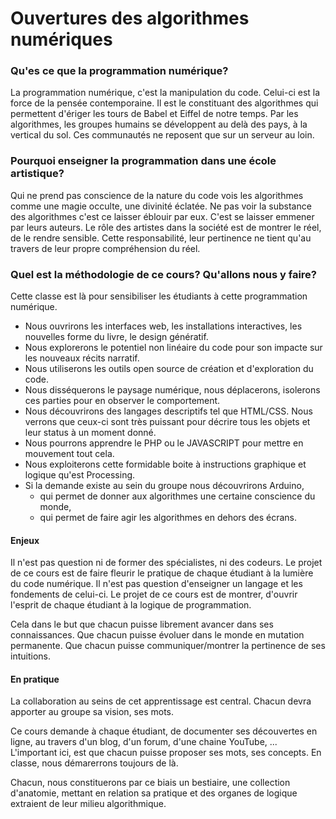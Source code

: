 <h1>Ouvertures des algorithmes numériques</h1>

<h3>Qu'es ce que la programmation numérique?</h3>
<p>
	La programmation numérique, c'est la manipulation du code.
	Celui-ci est la force de la pensée contemporaine.
	Il est le constituant des algorithmes qui permettent d'ériger
	les tours de Babel et Eiffel de notre temps.
	Par les algorithmes, les groupes humains se développent au delà des pays,
	à la vertical du sol. Ces communautés ne reposent que sur un serveur au loin.
</p>

<h3>Pourquoi enseigner la programmation dans une école artistique?</h3>
<p>
	Qui ne prend pas conscience de la nature du code vois les algorithmes
	comme une magie occulte, une divinité éclatée. Ne pas voir la substance des algorithmes
	c'est ce laisser éblouir par eux. C'est se laisser emmener par leurs auteurs.
	Le rôle des artistes dans la société est de montrer le réel, de le rendre sensible.
	Cette responsabilité, leur pertinence ne tient qu'au travers de leur propre compréhension du réel.
</p>

<h3>Quel est la méthodologie de ce cours? Qu'allons nous y faire?</h3>
<p>
	Cette classe est là pour sensibiliser les étudiants à cette programmation numérique.
	<ul>
		<li>Nous ouvrirons les interfaces web, les installations interactives, les nouvelles forme du livre, le design génératif.</li>
		<li>Nous explorerons le potentiel non linéaire du code pour son impacte sur les nouveaux récits narratif.</li>
		<li>Nous utiliserons les outils open source de création et d'exploration du code.</li>
		<li>Nous disséquerons le paysage numérique, nous déplacerons, isolerons ces parties pour en observer​ le comportement.</li>
		<li>Nous découvrirons des langages descriptifs tel que HTML/CSS. Nous verrons que ceux-ci sont très puissant pour décrire tous les objets et leur status à un moment donné.</li>
		<li>Nous pourrons apprendre le PHP ou le JAVASCRIPT pour mettre en mouvement tout cela.</li>
		<li>Nous exploiterons cette formidable boite à instructions graphique et logique qu'est Processing.</li>
		<li>Si la demande existe au sein du groupe nous découvrirons Arduino, 
			<ul>
				<li>qui permet de donner aux algorithmes une certaine conscience du monde,</li> 
				<li>qui permet de faire agir les algorithmes en dehors des écrans.</li>
			</ul>
		</li>
	</ul>
	<h4>Enjeux</h4>
	<p>
		Il n'est pas question ni de former des spécialistes, ni des codeurs. 
		Le projet de ce cours est de faire fleurir le pratique de chaque étudiant à la lumière du code numérique.
		Il n'est pas question d'enseigner un langage et les fondements de celui-ci. 
		Le projet de ce cours est de montrer, d'ouvrir l'esprit de chaque étudiant à la logique de programmation.
	</p>
	<p>
		Cela dans le but que chacun puisse librement avancer dans ses connaissances. 
		Que chacun puisse évoluer dans le monde en mutation permanente. 
		Que chacun puisse communiquer/montrer la pertinence de ses intuitions.
	</p>
	<h4>En pratique</h4>
	<p>
		La collaboration au seins de cet apprentissage est central. 
		Chacun devra apporter au groupe sa vision, ses mots. 
	</p>
	<p>
		Ce cours demande à chaque étudiant, de documenter ses découvertes en ligne, au travers d'un blog, d'un forum, d'une chaine YouTube, ... 
		L'important ici, est que chacun puisse proposer ses mots, ses concepts. En classe, nous démarerrons toujours de là.
	</p>
	<p>
		Chacun, nous constituerons par ce biais un bestiaire, une collection d'anatomie, 
		mettant en relation sa pratique et des organes de logique extraient de leur milieu algorithmique.
	</p>
</p>
